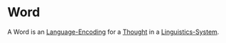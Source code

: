 # Word

A Word is an [Language-Encoding](60079.md) for a [Thought](40000017.md) in a [Linguistics-System](650026.md).